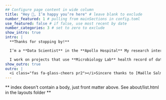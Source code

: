 ```yaml
---
## Configure page content in wide column
title: "Hey 👋, I’m happy you’re here" # leave blank to exclude
number_featured: 1 # pulling from mainSections in config.toml
use_featured: false # if false, use most recent by date
number_categories: 3 # set to zero to exclude
show_intro: true
intro: |
  **Thanks for stopping by!**

  I’m a **Data Scientist** in the **Apollo Hospital** My research interests include applications of **Deep Learning** and **AI**.

  I work on projects that use **Microbiology Lab** health record of data to explore which organisms with highly antibiotics with sensitive impact the mostly patient with the disease.
show_outro: true
outro: |
  <i class="fas fa-glass-cheers pr2"></i>Sincere thanks to [Maëlle Salmon](https://masalmon.eu/) for her help naming this Hugo theme!
---
```


** index doesn't contain a body, just front matter above.
See about/list.html in the layouts folder **
